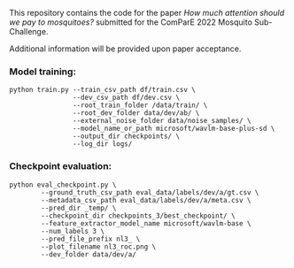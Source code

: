 This repository contains the code for the paper *How much attention should we pay to mosquitoes?* submitted for the ComParE 2022 Mosquito Sub-Challenge.

Additional information will be provided upon paper acceptance.

### Model training:

```console
python train.py --train_csv_path df/train.csv \
                --dev_csv_path df/dev.csv \
                --root_train_folder /data/train/ \
                --root_dev_folder data/dev/ab/ \
                --external_noise_folder data/noise_samples/ \
                --model_name_or_path microsoft/wavlm-base-plus-sd \
                --output_dir checkpoints/ \
                --log_dir logs/ 
```

### Checkpoint evaluation:

```console
python eval_checkpoint.py \
        --ground_truth_csv_path eval_data/labels/dev/a/gt.csv \
        --metadata_csv_path eval_data/labels/dev/a/meta.csv \
        --pred_dir _temp/ \
        --checkpoint_dir checkpoints_3/best_checkpoint/ \
        --feature_extractor_model_name microsoft/wavlm-base \
        --num_labels 3 \
        --pred_file_prefix nl3_ \
        --plot_filename nl3_roc.png \
        --dev_folder data/dev/a/
```